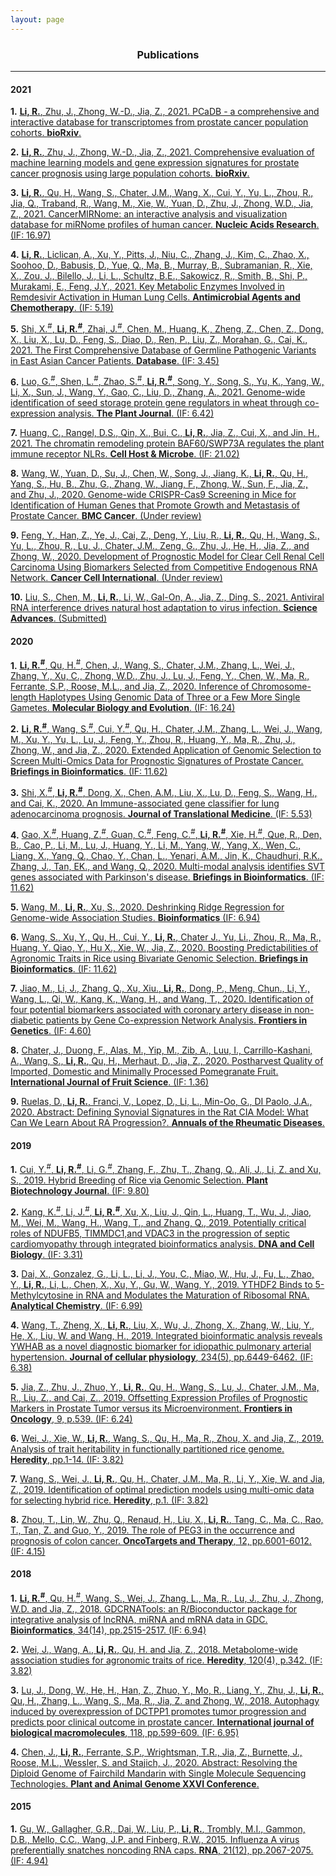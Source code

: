 ```yaml
---
layout: page
---
```


<div align="center"><h3>Publications</h3></div>

--------------------------------------------------


#### 2021

**1.** [**<ins>Li, R.</ins>**, Zhu, J., Zhong, W.-D., Jia, Z., 2021. PCaDB - a comprehensive and interactive database for transcriptomes from prostate cancer population cohorts. **<ins>bioRxiv</ins>**.](https://doi.org/10.1101/2021.06.29.449134) 

**2.** [**<ins>Li, R.</ins>**, Zhu, J., Zhong, W.-D., Jia, Z., 2021. Comprehensive evaluation of machine learning models and gene expression signatures for prostate cancer prognosis using large population cohorts. **<ins>bioRxiv</ins>**.](https://doi.org/10.1101/2021.07.02.450975)  

**3.** [**<ins>Li, R.</ins>**, Qu, H., Wang, S., Chater, J.M., Wang, X., Cui, Y., Yu, L., Zhou, R., Jia, Q., Traband, R., Wang, M., Xie, W., Yuan, D., Zhu, J., Zhong, W.D., Jia, Z., 2021. CancerMIRNome: an interactive analysis and visualization database for miRNome profiles of human cancer. **<ins>Nucleic Acids Research</ins>**. (IF: 16.97)](https://doi.org/10.1093/nar/gkab784) 

**4.** [**<ins>Li, R.</ins>**, Liclican, A., Xu, Y., Pitts, J., Niu, C., Zhang, J., Kim, C., Zhao, X., Soohoo, D., Babusis, D., Yue, Q., Ma, B., Murray, B., Subramanian, R., Xie, X., Zou, J., Bilello, J., Li, L., Schultz, B.E., Sakowicz, R., Smith, B., Shi, P., Murakami, E., Feng, J.Y., 2021. Key Metabolic Enzymes Involved in Remdesivir Activation in Human Lung Cells. **<ins>Antimicrobial Agents and Chemotherapy</ins>**. (IF: 5.19)](https://doi.org/10.1128/AAC.00602-2) 

**5.** [Shi, X.<sup>#</sup>, **<ins>Li, R.</ins><sup>#</sup>**, Zhai, J.<sup>#</sup>, Chen, M., Huang, K., Zheng, Z., Chen, Z., Dong, X., Liu, X., Lu, D., Feng, S., Diao, D., Ren, P., Liu, Z., Morahan, G., Cai, K., 2021. The First Comprehensive Database of Germline Pathogenic Variants in East Asian Cancer Patients. **<ins>Database</ins>**. (IF: 3.45)](https://academic.oup.com/database) 

**6.** [Luo, G.<sup>#</sup>, Shen, L.<sup>#</sup>, Zhao, S.<sup>#</sup>, **<ins>Li, R.</ins><sup>#</sup>**, Song, Y., Song, S., Yu, K., Yang, W., Li, X., Sun, J., Wang, Y., Gao, C., Liu, D., Zhang, A., 2021. Genome-wide identification of seed storage protein gene regulators in wheat through co-expression analysis. **<ins>The Plant Journal</ins>**. (IF: 6.42)](https://onlinelibrary.wiley.com/journal/1365313x) 

**7.** [Huang, C., Rangel, D.S., Qin, X., Bui, C., **<ins>Li, R.</ins>**, Jia, Z., Cui, X., and Jin, H., 2021. The chromatin remodeling protein BAF60/SWP73A regulates the plant immune receptor NLRs. **<ins>Cell Host & Microbe</ins>**. (IF: 21.02)](https://doi.org/10.1016/j.chom.2021.01.005) 

**8.** [Wang, W., Yuan, D., Su, J., Chen, W., Song, J., Jiang, K., **<ins>Li, R.</ins>**, Qu, H., Yang, S., Hu, B., Zhu, G., Zhang, W., Jiang, F., Zhong, W., Sun, F., Jia, Z., and Zhu, J., 2020. Genome-wide CRISPR-Cas9 Screening in Mice for Identification of Human Genes that Promote Growth and Metastasis of Prostate Cancer. **<ins>BMC Cancer</ins>**. (Under review)](https://bmccancer.biomedcentral.com/)  

**9.** [Feng, Y., Han, Z., Ye, J., Cai, Z., Deng, Y., Liu, R., **<ins>Li, R.</ins>**, Qu, H., Wang, S., Yu, L., Zhou, R., Lu, J., Chater, J.M., Zeng, G., Zhu, J., He, H., Jia, Z., and Zhong, W., 2020. Development of Prognostic Model for Clear Cell Renal Cell Carcinoma Using Biomarkers Selected from Competitive Endogenous RNA Network. **<ins>Cancer Cell International</ins>**. (Under review)](https://cancerci.biomedcentral.com/)  

**10.** [Liu, S., Chen, M., **<ins>Li, R.</ins>**, Li, W., Gal-On, A., Jia, Z., Ding, S., 2021. Antiviral RNA interference drives natural host adaptation to virus infection. **<ins>Science Advances</ins>**. (Submitted)](https://advances.sciencemag.org/)  


#### 2020

**1.** [**<ins>Li, R.</ins><sup>#</sup>**, Qu, H.<sup>#</sup>, Chen, J., Wang, S., Chater, J.M., Zhang, L., Wei, J., Zhang, Y., Xu, C., Zhong, W.D., Zhu, J., Lu, J., Feng, Y., Chen, W., Ma, R., Ferrante, S.P., Roose, M.L., and Jia, Z., 2020. Inference of Chromosome-length Haplotypes Using Genomic Data of Three or a Few More Single Gametes. **<ins>Molecular Biology and Evolution</ins>**. (IF: 16.24)](https://doi.org/10.1093/molbev/msaa176)  

**2.** [**<ins>Li, R.</ins><sup>#</sup>**, Wang, S.<sup>#</sup>, Cui, Y.<sup>#</sup>, Qu, H., Chater, J.M., Zhang, L., Wei, J., Wang, M., Xu, Y., Yu, L., Lu, J., Feng, Y., Zhou, R., Huang, Y., Ma, R., Zhu, J., Zhong, W., and Jia, Z., 2020. Extended Application of Genomic Selection to Screen Multi-Omics Data for Prognostic Signatures of Prostate Cancer. **<ins>Briefings in Bioinformatics</ins>**. (IF: 11.62)](https://doi.org/10.1093/bib/bbaa197)  

**3.** [Shi, X.<sup>#</sup>, **<ins>Li, R.</ins><sup>#</sup>**, Dong, X., Chen, A.M., Liu, X., Lu, D., Feng, S., Wang, H., and Cai, K., 2020. An Immune-associated gene classifier for lung adenocarcinoma prognosis. **<ins>Journal of Translational Medicine</ins>**. (IF: 5.53)](https://doi.org/10.1186/s12967-020-02233-y)  

**4.** [Gao, X.<sup>#</sup>, Huang, Z.<sup>#</sup>, Guan, C.<sup>#</sup>, Feng, C.<sup>#</sup>, **<ins>Li, R.</ins><sup>#</sup>**, Xie, H.<sup>#</sup>, Que, R., Den, B., Cao, P., Li, M., Lu, J., Huang, Y., Li, M., Yang, W., Yang, X., Wen, C., Liang, X., Yang, Q., Chao, Y., Chan, L., Yenari, A.M., Jin, K.,  Chaudhuri, R.K., Zhang, J., Tan, EK., and Wang, Q., 2020. Multi-modal analysis identifies SVT genes associated with Parkinson's disease. **<ins>Briefings in Bioinformatics</ins>**. (IF: 11.62)](https://academic.oup.com/bib)  

**5.** [Wang, M., **<ins>Li, R.</ins>**, Xu, S., 2020. Deshrinking Ridge Regression for Genome-wide Association Studies. **<ins>Bioinformatics</ins>** (IF: 6.94)](https://doi.org/10.1093/bioinformatics/btaa345) 

**6.** [Wang, S., Xu, Y., Qu, H., Cui, Y., **<ins>Li, R.</ins>**, Chater J., Yu, Li., Zhou, R., Ma, R., Huang, Y. Qiao, Y., Hu X., Xie, W., Jia, Z., 2020. Boosting Predictabilities of Agronomic Traits in Rice using Bivariate Genomic Selection. **<ins>Briefings in Bioinformatics</ins>**. (IF: 11.62)](https://academic.oup.com/bib/article/doi/10.1093/bib/bbaa103/5867560?guestAccessKey=c06470c6-19c9-48e8-a821-f5eb870eb23b)  

**7.** [Jiao, M., Li, J., Zhang, Q., Xu, Xiu., **<ins>Li, R.</ins>**, Dong, P., Meng, Chun., Li, Y., Wang, L., Qi, W., Kang, K., Wang, H., and Wang, T., 2020. Identification of four potential biomarkers associated with coronary artery disease in non-diabetic patients by Gene Co-expression Network Analysis. **<ins>Frontiers in Genetics</ins>**. (IF: 4.60)](https://www.frontiersin.org/articles/10.3389/fgene.2020.00542/full)  

**8.** [Chater, J., Duong, F., Alas, M., Yip, M., Zib, A., Luu, I., Carrillo-Kashani, A., Wang, S., **<ins>Li, R.</ins>**, Qu, H., Merhaut, D., Jia, Z., 2020. Postharvest Quality of Imported, Domestic and Minimally Processed Pomegranate Fruit. **<ins>International Journal of Fruit Science</ins>**. (IF: 1.36)](https://www.tandfonline.com/doi/full/10.1080/15538362.2020.1734896)  

**9.** [Ruelas, D., **<ins>Li, R.</ins>**, Franci, V., Lopez, D., Li, L., Min-Oo, G., DI Paolo, J.A., 2020. Abstract: Defining Synovial Signatures in the Rat CIA Model: What Can We Learn About RA Progression?. **<ins>Annuals of the Rheumatic Diseases</ins>**.](https://ard.bmj.com/content/79/Suppl_1/247.2)  


#### 2019

**1.** [Cui, Y.<sup>#</sup>, **<ins>Li, R.</ins><sup>#</sup>**, Li, G.<sup>#</sup>, Zhang, F., Zhu, T., Zhang, Q., Ali, J., Li, Z. and Xu, S., 2019. Hybrid Breeding of Rice via Genomic Selection. **<ins>Plant Biotechnology Journal</ins>**. (IF: 9.80)](https://onlinelibrary.wiley.com/doi/full/10.1111/pbi.13170)  

**2.** [Kang, K.<sup>#</sup>, Li, J.<sup>#</sup>, **<ins>Li, R.</ins><sup>#</sup>**, Xu, X., Liu, J., Qin, L., Huang, T., Wu, J., Jiao, M., Wei, M., Wang, H., Wang, T., and Zhang, Q., 2019. Potentially critical roles of NDUFB5, TIMMDC1,and VDAC3 in the progression of septic cardiomyopathy through integrated bioinformatics analysis. **<ins>DNA and Cell Biology</ins>**. (IF: 3.31)](https://www.liebertpub.com/doi/10.1089/dna.2019.4859)  

**3.** [Dai, X., Gonzalez, G., Li, L., Li, J., You, C., Miao, W., Hu, J., Fu, L., Zhao, Y., **<ins>Li, R.</ins>**, Li, L., Chen, X.,  Xu, Y., Gu, W., Wang, Y., 2019. YTHDF2 Binds to 5-Methylcytosine in RNA and Modulates the Maturation of Ribosomal RNA. **<ins>Analytical Chemistry</ins>**. (IF: 6.99)](https://pubs.acs.org/doi/abs/10.1021/acs.analchem.9b04505)  

**4.** [Wang, T., Zheng, X., **<ins>Li, R.</ins>**, Liu, X., Wu, J., Zhong, X., Zhang, W., Liu, Y., He, X., Liu, W. and Wang, H., 2019. Integrated bioinformatic analysis reveals YWHAB as a novel diagnostic biomarker for idiopathic pulmonary arterial hypertension. **<ins>Journal of cellular physiology</ins>**, 234(5), pp.6449-6462. (IF: 6.38)](https://doi.org/10.1002/jcp.27381)  

**5.** [Jia, Z., Zhu, J., Zhuo, Y., **<ins>Li, R.</ins>**, Qu, H., Wang, S., Lu, J., Chater, J.M., Ma, R., Liu, Z., and Cai, Z., 2019. Offsetting Expression Profiles of Prognostic Markers in Prostate Tumor versus its Microenvironment. **<ins>Frontiers in Oncology</ins>**, 9, p.539. (IF: 6.24)](https://doi.org/10.3389/fonc.2019.00539)  

**6.** [Wei, J., Xie, W., **<ins>Li, R.</ins>**, Wang, S., Qu, H., Ma, R., Zhou, X. and Jia, Z., 2019. Analysis of trait heritability in functionally partitioned rice genome. **<ins>Heredity</ins>**, pp.1-14. (IF: 3.82)](https://www.nature.com/articles/s41437-019-0244-9)  

**7.** [Wang, S., Wei, J., **<ins>Li, R.</ins>**, Qu, H., Chater, J.M., Ma, R., Li, Y., Xie, W. and Jia, Z., 2019. Identification of optimal prediction models using multi-omic data for selecting hybrid rice. **<ins>Heredity</ins>**, p.1. (IF: 3.82)](https://www.nature.com/articles/s41437-019-0210-6)  

**8.** [Zhou, T., Lin, W., Zhu, Q., Renaud, H., Liu, X., **<ins>Li, R.</ins>**, Tang, C., Ma, C., Rao, T., Tan, Z. and Guo, Y., 2019. The role of PEG3 in the occurrence and prognosis of colon cancer. **<ins>OncoTargets and Therapy</ins>**, 12, pp.6001-6012. (IF: 4.15)](https://doi.org/10.2147/OTT.S208060)  


#### 2018

**1.** [**<ins>Li, R.</ins><sup>#</sup>**, Qu, H.<sup>#</sup>, Wang, S., Wei, J., Zhang, L., Ma, R., Lu, J., Zhu, J., Zhong, W.D. and Jia, Z., 2018. GDCRNATools: an R/Bioconductor package for integrative analysis of lncRNA, miRNA and mRNA data in GDC. **<ins>Bioinformatics</ins>**, 34(14), pp.2515-2517. (IF: 6.94)](https://academic.oup.com/bioinformatics/article/34/14/2515/4917355)  

**2.** [Wei, J., Wang, A., **<ins>Li, R.</ins>**, Qu, H. and Jia, Z., 2018. Metabolome-wide association studies for agronomic traits of rice. **<ins>Heredity</ins>**, 120(4), p.342. (IF: 3.82)](https://www.nature.com/articles/s41437-017-0032-3)  

**3.** [Lu, J., Dong, W., He, H., Han, Z., Zhuo, Y., Mo, R., Liang, Y., Zhu, J., **<ins>Li, R.</ins>**, Qu, H., Zhang, L., Wang, S., Ma, R., Jia, Z. and Zhong, W., 2018. Autophagy induced by overexpression of DCTPP1 promotes tumor progression and predicts poor clinical outcome in prostate cancer. **<ins>International journal of biological macromolecules</ins>**, 118, pp.599-609. (IF: 6.95)](https://doi.org/10.1016/j.ijbiomac.2018.06.005)  

**4.** [Chen, J., **<ins>Li, R.</ins>**, Ferrante, S.P., Wrightsman, T.R., Jia, Z., Burnette, J., Roose, M.L., Wessler, S. and Stajich, J., 2020. Abstract: Resolving the Diploid Genome of Fairchild Mandarin with Single Molecule Sequencing Technologies. **<ins>Plant and Animal Genome XXVI Conference</ins>**.](https://pag.confex.com/pag/xxvi/meetingapp.cgi/Paper/31388) 


#### 2015

**1.** [Gu, W., Gallagher, G.R., Dai, W., Liu, P., **<ins>Li, R.</ins>**, Trombly, M.I., Gammon, D.B., Mello, C.C., Wang, J.P. and Finberg, R.W., 2015. Influenza A virus preferentially snatches noncoding RNA caps. **<ins>RNA</ins>**, 21(12), pp.2067-2075. (IF: 4.94)](https://rnajournal.cshlp.org/content/21/12/2067.full)  
